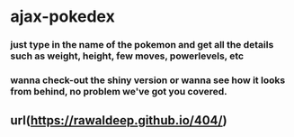 # ajax-pokedex
### just type in the name of the pokemon and get all the details such as weight, height, few moves, powerlevels, etc
### wanna check-out the shiny version or wanna see how it looks from behind, no problem we've got you covered. 
## url(https://rawaldeep.github.io/404/)
